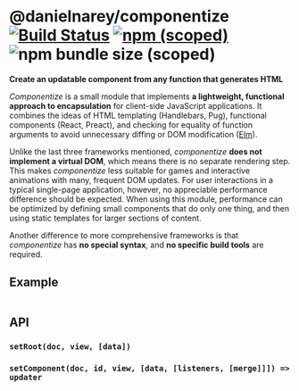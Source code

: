 # @danielnarey/componentize [![Build Status](https://travis-ci.com/danielnarey/componentize.svg?branch=master)](https://travis-ci.com/danielnarey/componentize) [![npm (scoped)](https://img.shields.io/npm/v/@danielnarey/componentize)](https://www.npmjs.com/package/@danielnarey/componentize) ![npm bundle size (scoped)](https://img.shields.io/bundlephobia/min/@danielnarey/componentize)

**Create an updatable component from any function that generates HTML**

*Componentize* is a small module that implements **a lightweight, functional approach to encapsulation** for client-side JavaScript applications. It combines the ideas of HTML templating (Handlebars, Pug), functional components (React, Preact), and checking for equality of function arguments to avoid unnecessary diffing or DOM modification ([Elm](https://elm-lang.org/news/blazing-fast-html)). 

Unlike the last three frameworks mentioned, *componentize* **does not implement a virtual DOM**, which means there is no separate rendering step. This makes *componentize* less suitable for games and interactive animations with many, frequent DOM updates. For user interactions in a typical single-page application, however, no appreciable performance difference should be expected. When using this module, performance can be optimized by defining small components that do only one thing, and then using static templates for larger sections of content.

Another difference to more comprehensive frameworks is that *componentize* has **no special syntax**, and **no specific build tools** are required.


## Example

```js

```


## API

### `setRoot(doc, view, [data])`

### `setComponent(doc, id, view, [data, [listeners, [merge]]]) => updater`
